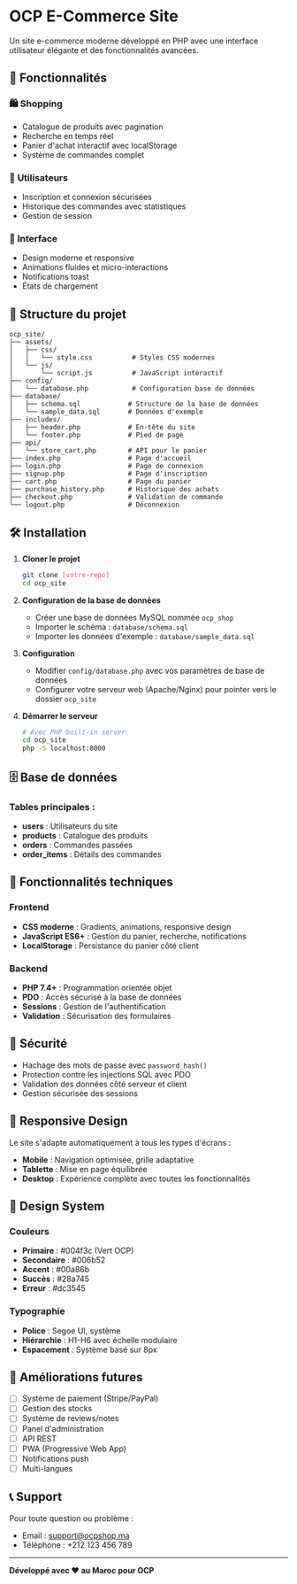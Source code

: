 # OCP E-Commerce Site

Un site e-commerce moderne développé en PHP avec une interface utilisateur élégante et des fonctionnalités avancées.

## 🚀 Fonctionnalités

### 🛍️ **Shopping**
- Catalogue de produits avec pagination
- Recherche en temps réel
- Panier d'achat interactif avec localStorage
- Système de commandes complet

### 👤 **Utilisateurs**
- Inscription et connexion sécurisées
- Historique des commandes avec statistiques
- Gestion de session

### 🎨 **Interface**
- Design moderne et responsive
- Animations fluides et micro-interactions
- Notifications toast
- États de chargement

## 📁 Structure du projet

```
ocp_site/
├── assets/
│   ├── css/
│   │   └── style.css          # Styles CSS modernes
│   └── js/
│       └── script.js          # JavaScript interactif
├── config/
│   └── database.php           # Configuration base de données
├── database/
│   ├── schema.sql            # Structure de la base de données
│   └── sample_data.sql       # Données d'exemple
├── includes/
│   ├── header.php            # En-tête du site
│   └── footer.php            # Pied de page
├── api/
│   └── store_cart.php        # API pour le panier
├── index.php                 # Page d'accueil
├── login.php                 # Page de connexion
├── signup.php                # Page d'inscription
├── cart.php                  # Page du panier
├── purchase_history.php      # Historique des achats
├── checkout.php              # Validation de commande
└── logout.php                # Déconnexion
```

## 🛠️ Installation

1. **Cloner le projet**
   ```bash
   git clone [votre-repo]
   cd ocp_site
   ```

2. **Configuration de la base de données**
   - Créer une base de données MySQL nommée `ocp_shop`
   - Importer le schéma : `database/schema.sql`
   - Importer les données d'exemple : `database/sample_data.sql`

3. **Configuration**
   - Modifier `config/database.php` avec vos paramètres de base de données
   - Configurer votre serveur web (Apache/Nginx) pour pointer vers le dossier `ocp_site`

4. **Démarrer le serveur**
   ```bash
   # Avec PHP built-in server
   cd ocp_site
   php -S localhost:8000
   ```

## 🗄️ Base de données

### Tables principales :
- **users** : Utilisateurs du site
- **products** : Catalogue des produits
- **orders** : Commandes passées
- **order_items** : Détails des commandes

## 🎯 Fonctionnalités techniques

### Frontend
- **CSS moderne** : Gradients, animations, responsive design
- **JavaScript ES6+** : Gestion du panier, recherche, notifications
- **LocalStorage** : Persistance du panier côté client

### Backend
- **PHP 7.4+** : Programmation orientée objet
- **PDO** : Accès sécurisé à la base de données
- **Sessions** : Gestion de l'authentification
- **Validation** : Sécurisation des formulaires

## 🔐 Sécurité

- Hachage des mots de passe avec `password_hash()`
- Protection contre les injections SQL avec PDO
- Validation des données côté serveur et client
- Gestion sécurisée des sessions

## 📱 Responsive Design

Le site s'adapte automatiquement à tous les types d'écrans :
- **Mobile** : Navigation optimisée, grille adaptative
- **Tablette** : Mise en page équilibrée
- **Desktop** : Expérience complète avec toutes les fonctionnalités

## 🎨 Design System

### Couleurs
- **Primaire** : #004f3c (Vert OCP)
- **Secondaire** : #006b52
- **Accent** : #00a86b
- **Succès** : #28a745
- **Erreur** : #dc3545

### Typographie
- **Police** : Segoe UI, système
- **Hiérarchie** : H1-H6 avec échelle modulaire
- **Espacement** : Système basé sur 8px

## 🚀 Améliorations futures

- [ ] Système de paiement (Stripe/PayPal)
- [ ] Gestion des stocks
- [ ] Système de reviews/notes
- [ ] Panel d'administration
- [ ] API REST
- [ ] PWA (Progressive Web App)
- [ ] Notifications push
- [ ] Multi-langues

## 📞 Support

Pour toute question ou problème :
- Email : support@ocpshop.ma
- Téléphone : +212 123 456 789

---

**Développé avec ❤️ au Maroc pour OCP**